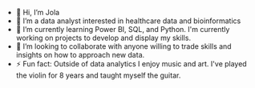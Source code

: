 - 👋 Hi, I’m Jola
- 👀 I’m a data analyst interested in healthcare data and bioinformatics 
- 🌱 I’m currently learning Power BI, SQL, and Python. I'm currently working on projects
      to develop and display my skills. 
- 💞️ I’m looking to collaborate with anyone willing to trade skills and insights on how to approach
    new data.
- ⚡ Fun fact: Outside of data analytics I  enjoy music and art. I've played the violin for 8 years
      and taught myself the guitar. 

<!---
ajohns158/ajohns158 is a ✨ special ✨ repository because its `README.md` (this file) appears on your GitHub profile.
You can click the Preview link to take a look at your changes.
--->
